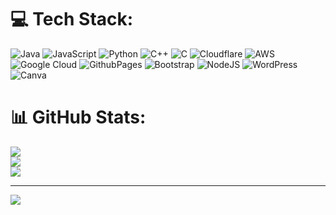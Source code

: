 


# 💻 Tech Stack:
![Java](https://cdn.iconscout.com/icon/free/png-256/free-java-icon-svg-png-download-1174953.png) ![JavaScript](https://img.shields.io/badge/javascript-%23323330.svg?style=for-the-badge&logo=javascript&logoColor=%23F7DF1E) ![Python](https://img.shields.io/badge/python-3670A0?style=for-the-badge&logo=python&logoColor=ffdd54) ![C++](https://img.shields.io/badge/c++-%2300599C.svg?style=for-the-badge&logo=c%2B%2B&logoColor=white) ![C](https://img.shields.io/badge/c-%2300599C.svg?style=for-the-badge&logo=c&logoColor=white) ![Cloudflare](https://img.shields.io/badge/Cloudflare-F38020?style=for-the-badge&logo=Cloudflare&logoColor=white) ![AWS](https://img.shields.io/badge/AWS-%23FF9900.svg?style=for-the-badge&logo=amazon-aws&logoColor=white) ![Google Cloud](https://img.shields.io/badge/GoogleCloud-%234285F4.svg?style=for-the-badge&logo=google-cloud&logoColor=white) ![GithubPages](https://img.shields.io/badge/github%20pages-121013?style=for-the-badge&logo=github&logoColor=white) ![Bootstrap](https://img.shields.io/badge/bootstrap-%238511FA.svg?style=for-the-badge&logo=bootstrap&logoColor=white) ![NodeJS](https://img.shields.io/badge/node.js-6DA55F?style=for-the-badge&logo=node.js&logoColor=white) ![WordPress](https://img.shields.io/badge/WordPress-%23117AC9.svg?style=for-the-badge&logo=WordPress&logoColor=white) ![Canva](https://img.shields.io/badge/Canva-%2300C4CC.svg?style=for-the-badge&logo=Canva&logoColor=white)
# 📊 GitHub Stats:
![](https://github-readme-stats.vercel.app/api?username=silviaac28&theme=dark&hide_border=false&include_all_commits=false&count_private=false)<br/>
![](https://github-readme-streak-stats.herokuapp.com/?user=silviaac28&theme=dark&hide_border=false)<br/>
![](https://github-readme-stats.vercel.app/api/top-langs/?username=silviaac28&theme=dark&hide_border=false&include_all_commits=false&count_private=false&layout=compact)

---
[![](https://visitcount.itsvg.in/api?id=silviaac28&icon=0&color=0)](https://visitcount.itsvg.in)

<!-- Proudly created with GPRM ( https://gprm.itsvg.in ) -->
